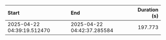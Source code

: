 | Start                      | End                        |   Duration (s) |
|:---------------------------|:---------------------------|---------------:|
| 2025-04-22 04:39:19.512470 | 2025-04-22 04:42:37.285584 |        197.773 |